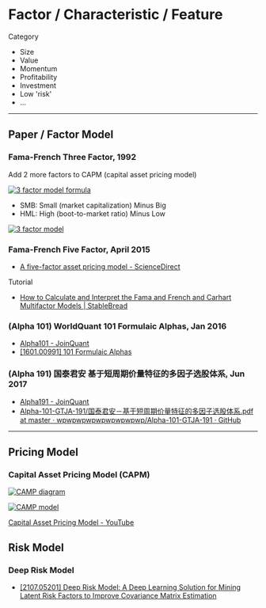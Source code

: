 # Factor / Characteristic / Feature

Category

- Size
- Value
- Momentum
- Profitability
- Investment
- Low 'risk'
- ...

---

## Paper / Factor Model

### Fama-French Three Factor, 1992

Add 2 more factors to CAPM (capital asset pricing model)

[![3 factor model formula](https://wikimedia.org/api/rest_v1/media/math/render/svg/7dc24d4bef80ffec0eb510514d0a5de782fc92f4)]((https://en.wikipedia.org/wiki/Fama%E2%80%93French_three-factor_model))

- SMB: Small (market capitalization) Minus Big
- HML: High (boot-to-market ratio) Minus Low

[![3 factor model](https://cdn.corporatefinanceinstitute.com/assets/fama-french-three-factor-model03-1024x115.png)](https://corporatefinanceinstitute.com/resources/valuation/fama-french-three-factor-model/)

### Fama-French Five Factor, April 2015

- [A five-factor asset pricing model - ScienceDirect](https://www.sciencedirect.com/science/article/abs/pii/S0304405X14002323)

Tutorial

- [How to Calculate and Interpret the Fama and French and Carhart Multifactor Models | StableBread](https://stablebread.com/how-to-calculate-and-interpret-the-fama-and-french-and-carhart-multifactor-models/)

### (Alpha 101) WorldQuant 101 Formulaic Alphas, Jan 2016

- [Alpha101 - JoinQuant](https://www.joinquant.com/help/api/help#name:Alpha101)
- [[1601.00991] 101 Formulaic Alphas](https://arxiv.org/abs/1601.00991)

### (Alpha 191) 国泰君安 基于短周期价量特征的多因子选股体系, Jun 2017

- [Alpha191 - JoinQuant](https://www.joinquant.com/help/api/help#name:Alpha191)
- [Alpha-101-GTJA-191/国泰君安－基于短周期价量特征的多因子选股体系.pdf at master · wpwpwpwpwpwpwpwpwp/Alpha-101-GTJA-191 · GitHub](https://github.com/wpwpwpwpwpwpwpwpwp/Alpha-101-GTJA-191/blob/master/%E5%9B%BD%E6%B3%B0%E5%90%9B%E5%AE%89%EF%BC%8D%E5%9F%BA%E4%BA%8E%E7%9F%AD%E5%91%A8%E6%9C%9F%E4%BB%B7%E9%87%8F%E7%89%B9%E5%BE%81%E7%9A%84%E5%A4%9A%E5%9B%A0%E5%AD%90%E9%80%89%E8%82%A1%E4%BD%93%E7%B3%BB.pdf)

---

## Pricing Model

### Capital Asset Pricing Model (CAPM)

[![CAMP diagram](https://cdn.corporatefinanceinstitute.com/assets/capm.png)](https://corporatefinanceinstitute.com/resources/valuation/what-is-capm-formula/)

[![CAMP model](https://cdn.corporatefinanceinstitute.com/assets/capm-formula.jpg)](https://corporatefinanceinstitute.com/resources/valuation/what-is-capm-formula/)

[Capital Asset Pricing Model - YouTube](https://www.youtube.com/watch?v=IJeYwx-cXyc)

## Risk Model

### Deep Risk Model

- [[2107.05201] Deep Risk Model: A Deep Learning Solution for Mining Latent Risk Factors to Improve Covariance Matrix Estimation](https://arxiv.org/abs/2107.05201)

